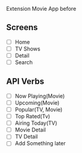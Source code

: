 Extension Movie App before

## Screens

- [ ] Home
- [ ] TV Shows
- [ ] Detail
- [ ] Search

## API Verbs

- [ ] Now Playing(Movie)
- [ ] Upcoming(Movie)
- [ ] Popular(TV, Movie)
- [ ] Top Rated(Tv)
- [ ] Airing Today(TV)
- [ ] Movie Detail
- [ ] TV Detail
- [ ] Add Something later
